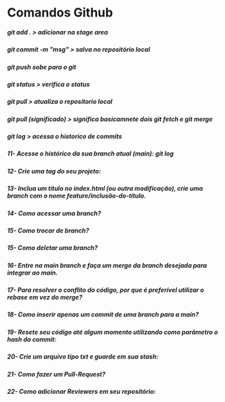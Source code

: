 # Comandos Github

##### git add . > adicionar na stage area
##### git commit -m "msg" > salva no repositório local
##### git push  sobe para o git
##### git status > verifica o status
##### git pull > atualiza o repositorio local
##### git pull (significado) > significa basicamnete dois git fetch e git merge
##### git log > acessa o historico de commits
##### 11- Acesse o histórico da sua branch atual (main): git log
##### 12- Crie uma tag do seu projeto:
##### 13- Inclua um título no index.html (ou outra modificação), crie uma branch com o nome feature/inclusão-do-título.
##### 14- Como acessar uma branch?
##### 15- Como trocar de branch? 
##### 15- Como deletar uma branch?
##### 16- Entre na main branch e faça um merge da branch desejada para integrar ao main.
##### 17- Para resolver o conflito do código, por que é preferível utilizar o rebase em vez do merge?
##### 18- Como inserir apenas um commit de uma branch para a main?
##### 19- Resete seu código até algum momento utilizando como parâmetro o hash da commit:
##### 20- Crie um arquivo tipo txt e guarde em sua stash:
##### 21- Como fazer um Pull-Request?
##### 22- Como adicionar Reviewers em seu repositório:
